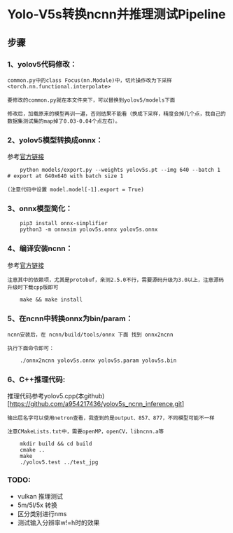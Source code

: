 # Yolo-V5s转换ncnn并推理测试Pipeline


## 步骤

### 1、yolov5代码修改：

    common.py中的class Focus(nn.Module)中，切片操作改为下采样<torch.nn.functional.interpolate>
    
    要修改的common.py就在本文件夹下，可以替换到yolov5/models下面
    
    修改后，加载原来的模型再训一遍，否则结果不能看（换成下采样，精度会掉几个点，我自己的数据集测试集的map掉了0.03-0.04个点左右）。
    
    
### 2、yolov5模型转换成onnx：

   参考[官方链接](https://github.com/ultralytics/yolov5/issues/251)
```   
    python models/export.py --weights yolov5s.pt --img 640 --batch 1  # export at 640x640 with batch size 1
```   
    (注意代码中设置 model.model[-1].export = True)
    
    
### 3、onnx模型简化：
```   
    pip3 install onnx-simplifier
    python3 -m onnxsim yolov5s.onnx yolov5s.onnx
```   
    
    
### 4、编译安装ncnn：

   参考[官方链接](https://github.com/Tencent/ncnn/wiki/how-to-build#build-for-linux)
    
    注意其中的依赖项，尤其是protobuf，亲测2.5.0不行，需要源码升级为3.0以上，注意源码升级时下载cpp版即可
```   
    make && make install
```   
    
    
### 5、在ncnn中转换onnx为bin/param：
    
    ncnn安装后，在 ncnn/build/tools/onnx 下面 找到 onnx2ncnn
    
    执行下面命令即可：
```
    ./onnx2ncnn yolov5s.onnx yolov5s.param yolov5s.bin
```


### 6、C++推理代码:

   推理代码参考yolov5.cpp(本github)[https://github.com/a954217436/yolov5s_ncnn_inference.git]
    
    输出层名字可以使用netron查看，我查到的是output、857、877，不同模型可能不一样
    
    注意CMakeLists.txt中，需要openMP，openCV，libncnn.a等
    
```
    mkdir build && cd build
    cmake ..
    make
    ./yolov5.test ../test_jpg
```


### TODO:
    
* vulkan 推理测试
* 5m/5l/5x 转换
* 区分类别进行nms
* 测试输入分辨率w!=h时的效果

